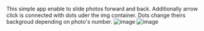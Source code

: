 This simple app enable to slide photos forward and back. Additionally arrow click is connected with dots uder the img container. Dots change theirs backgroud depending on photo's number.
![image](https://user-images.githubusercontent.com/113437980/199963540-99745ef4-190e-49a0-b406-ab96be05a4de.png)
![image](https://user-images.githubusercontent.com/113437980/199963586-10988126-8c56-47c2-9b94-ea643d50293b.png)
